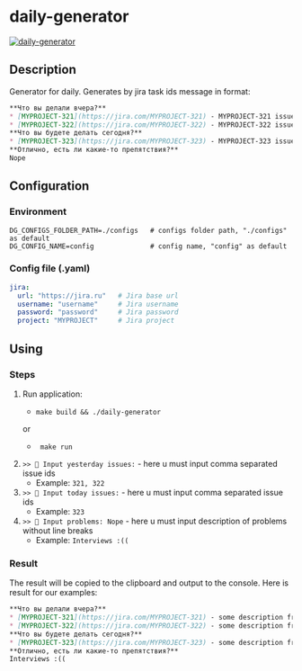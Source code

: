 # daily-generator
[![daily-generator](https://github.com/Ythosa/daily-generator/actions/workflows/main.yml/badge.svg)](https://github.com/Ythosa/daily-generator/actions/workflows/main.yml)

## Description
Generator for daily. Generates by jira task ids message in format:
```markdown
**Что вы делали вчера?**
* [MYPROJECT-321](https://jira.com/MYPROJECT-321) - MYPROJECT-321 issue summary
* [MYPROJECT-322](https://jira.com/MYPROJECT-322) - MYPROJECT-322 issue summary  
**Что вы будете делать сегодня?**
* [MYPROJECT-323](https://jira.com/MYPROJECT-323) - MYPROJECT-323 issue summary 
**Отлично, есть ли какие-то препятствия?**
Nope
```

## Configuration
### Environment
```env
DG_CONFIGS_FOLDER_PATH=./configs   # configs folder path, "./configs" as default
DG_CONFIG_NAME=config              # config name, "config" as default
```
### Config file (.yaml)
```yaml
jira:
  url: "https://jira.ru"   # Jira base url 
  username: "username"     # Jira username
  password: "password"     # Jira password
  project: "MYPROJECT"     # Jira project

```

## Using
### Steps
1. Run application:
    * ```shell
      make build && ./daily-generator
      ```
   or
   * ```shell
      make run
     ```
2. `>> 🍉 Input yesterday issues:` - here u must input comma separated issue ids 
   * Example: `321, 322`
3. `>> 🍒 Input today issues:` - here u must input comma separated issue ids
   * Example: `323`
4. `>> 🍑 Input problems: Nope` - here u must input description of problems without line breaks
   * Example: `Interviews :((`
### Result
The result will be copied to the clipboard and output to the console. 
Here is result for our examples:
```markdown
**Что вы делали вчера?**
* [MYPROJECT-321](https://jira.com/MYPROJECT-321) - some description from jira 1
* [MYPROJECT-322](https://jira.com/MYPROJECT-322) - some description from jira 2
**Что вы будете делать сегодня?**
* [MYPROJECT-323](https://jira.com/MYPROJECT-323) - some description from jira 3
**Отлично, есть ли какие-то препятствия?**
Interviews :((
```

